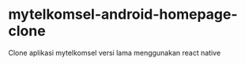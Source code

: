 # mytelkomsel-android-homepage-clone
Clone aplikasi mytelkomsel versi lama menggunakan react native
